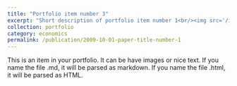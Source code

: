```yaml
---
title: "Portfolio item number 3"
excerpt: "Short description of portfolio item number 1<br/><img src='/images/500x300.png'>"
collection: portfolio
category: economics
permalink: /publication/2009-10-01-paper-title-number-1
---
```


This is an item in your portfolio. It can be have images or nice text. If you name the file .md, it will be parsed as markdown. If you name the file .html, it will be parsed as HTML. 
